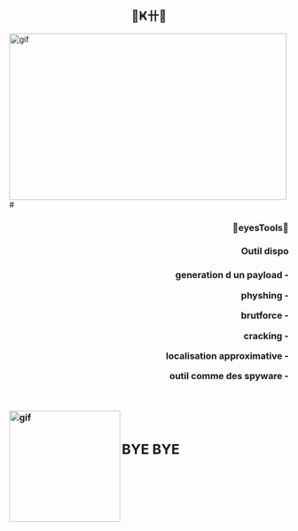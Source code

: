 # <h2 align="center">🌸Ҝ卄🌸</h2>

 <p><img align="left" alt="gif" src="https://i.pinimg.com/originals/fd/2f/01/fd2f0144edcca389c05ec641ca6b575c.gif" width="500" height="300" /></p>
 <div>
 # <h3 align="right" >🌸eyesTools🌸<h3>
 <h3 align="right"> Outil dispo <h3>
  <p align="right"> generation d un payload -<p> 
 <p align="right"> physhing -<p>
   <p align="right"> brutforce -<p>
   <p align="right">cracking -<p>   <p align="right">localisation approximative -<p>
   <p align="right"> outil comme des spyware -<p>
 <div/>
 <br>
  
  <p><img align="left" alt="gif" src="https://c.tenor.com/Dwfua5i1kQwAAAAM/hi-wave.gif" width="200" height="200" ></p>
  <br>
  
  <h2>BYE BYE <h2>
